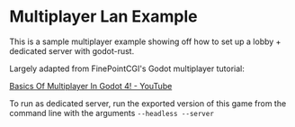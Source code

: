 # Multiplayer Lan Example

This is a sample multiplayer example showing off how to set up a lobby + dedicated server with godot-rust.



Largely adapted from FinePointCGI's Godot multiplayer tutorial:

[Basics Of Multiplayer In Godot 4! - YouTube](https://youtu.be/e0JLO_5UgQo?si=mHYry88uC8j4r2DM)



To run as dedicated server, run the exported version of this game from the command line with the arguments ``--headless --server``




